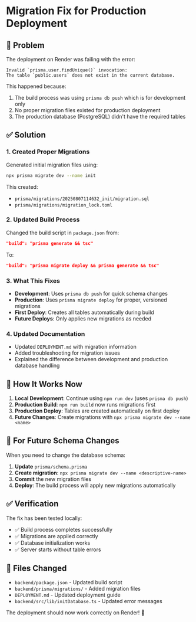 # Migration Fix for Production Deployment

## 🐛 Problem

The deployment on Render was failing with the error:
```
Invalid `prisma.user.findUnique()` invocation:
The table `public.users` does not exist in the current database.
```

This happened because:
1. The build process was using `prisma db push` which is for development only
2. No proper migration files existed for production deployment
3. The production database (PostgreSQL) didn't have the required tables

## ✅ Solution

### 1. Created Proper Migrations

Generated initial migration files using:
```bash
npx prisma migrate dev --name init
```

This created:
- `prisma/migrations/20250807114632_init/migration.sql`
- `prisma/migrations/migration_lock.toml`

### 2. Updated Build Process

Changed the build script in `package.json` from:
```json
"build": "prisma generate && tsc"
```

To:
```json
"build": "prisma migrate deploy && prisma generate && tsc"
```

### 3. What This Fixes

- **Development**: Uses `prisma db push` for quick schema changes
- **Production**: Uses `prisma migrate deploy` for proper, versioned migrations
- **First Deploy**: Creates all tables automatically during build
- **Future Deploys**: Only applies new migrations as needed

### 4. Updated Documentation

- Updated `DEPLOYMENT.md` with migration information
- Added troubleshooting for migration issues
- Explained the difference between development and production database handling

## 🚀 How It Works Now

1. **Local Development**: Continue using `npm run dev` (uses `prisma db push`)
2. **Production Build**: `npm run build` now runs migrations first
3. **Production Deploy**: Tables are created automatically on first deploy
4. **Future Changes**: Create migrations with `npx prisma migrate dev --name <name>`

## 🔧 For Future Schema Changes

When you need to change the database schema:

1. **Update** `prisma/schema.prisma`
2. **Create migration**: `npx prisma migrate dev --name <descriptive-name>`
3. **Commit** the new migration files
4. **Deploy**: The build process will apply new migrations automatically

## ✅ Verification

The fix has been tested locally:
- ✅ Build process completes successfully
- ✅ Migrations are applied correctly
- ✅ Database initialization works
- ✅ Server starts without table errors

## 📁 Files Changed

- `backend/package.json` - Updated build script
- `backend/prisma/migrations/` - Added migration files
- `DEPLOYMENT.md` - Updated deployment guide
- `backend/src/lib/initDatabase.ts` - Updated error messages

The deployment should now work correctly on Render! 🎉
